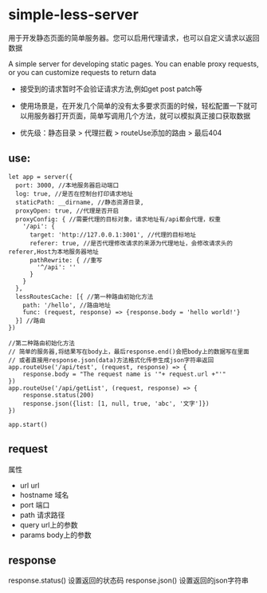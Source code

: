# simple-less-server

用于开发静态页面的简单服务器。您可以启用代理请求，也可以自定义请求以返回数据

A simple server for developing static pages. You can enable proxy requests, or you can customize requests to return data

+ 接受到的请求暂时不会验证请求方法,例如get post patch等
+ 使用场景是，在开发几个简单的没有太多要求页面的时候，轻松配置一下就可以用服务器打开页面，简单写调用几个方法，就可以模拟真正接口获取数据

+ 优先级：静态目录 > 代理拦截 > routeUse添加的路由 > 最后404

## use:
```
let app = server({
  port: 3000, //本地服务器启动端口
  log: true, //是否在控制台打印请求地址
  staticPath: __dirname, //静态资源目录,
  proxyOpen: true, //代理是否开启
  proxyConfig: { //需要代理的目标对象，请求地址有/api都会代理，权重
    '/api': {
      target: 'http://127.0.0.1:3001', //代理的目标地址
      referer: true, //是否代理修改请求的来源为代理地址，会修改请求头的referer,Host为本地服务器地址
      pathRewrite: { //重写
        '^/api': ''
      }
    }
  },
  lessRoutesCache: [{ //第一种路由初始化方法
    path: '/hello', //路由地址
    func: (request, response) => {response.body = 'hello world!'}
  }] //路由
})

//第二种路由初始化方法
// 简单的服务器,将结果写在body上，最后response.end()会把body上的数据写在里面
// 或者直接用response.json(data)方法格式化传参生成json字符串返回
app.routeUse('/api/test', (request, response) => {
    response.body = "The request name is '"+ request.url +"'"
})
app.routeUse('/api/getList', (request, response) => {
    response.status(200)
    response.json({list: [1, null, true, 'abc', '文字']})
})

app.start()
```

## request

属性
+ url url
+ hostname 域名
+ port 端口
+ path 请求路径
+ query url上的参数
+ params body上的参数

## response

response.status() 设置返回的状态码
response.json() 设置返回的json字符串